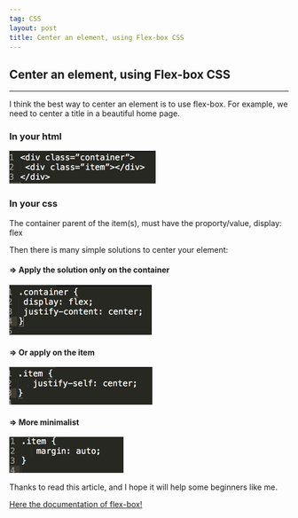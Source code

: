 ```yaml
---
tag: CSS
layout: post
title: Center an element, using Flex-box CSS
---
```


## Center an element, using Flex-box CSS

___
I think the best way to center an element is to use flex-box.
For example, we need to center a title in a beautiful home page.

### In your html

![Text editor](/images/center2.png)

### In your css

The container parent of the item(s), must have the proporty/value, display: flex

Then there is many simple solutions to center your element:

#### => Apply the solution only on the container

![Text editor](/images/center3.png)

#### => Or apply on the item

![Text editor](/images/centercss.png)

#### => More minimalist

![Text editor](/images/centercss2.png)

Thanks to read this article, and I hope it will help some beginners like me.

[Here the documentation of flex-box!](https://css-tricks.com/snippets/css/a-guide-to-flexbox/)
